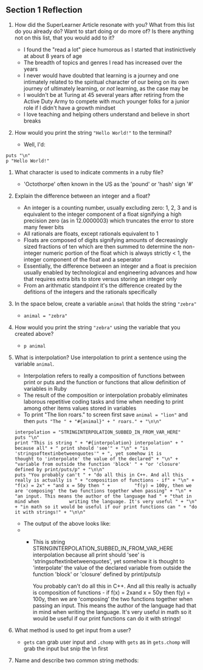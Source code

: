 ## Section 1 Reflection

1. How did the SuperLearner Article resonate with you? What from this list do you already do? Want to start doing or do more of? Is there anything not on this list, that you would add to it?

     * I found the "read a lot" piece humorous as I started that instinictively at about 8 years of age
     * The breadth of topics and genres I read has increased over the years
     * I never would have doubted that learning is a journey and one intimately
related to the spiritual character of our being on its own journey of ultimately learning, or _not_ learning, as the case may be
     * I wouldn't be at Turing at 45 several years after retiring from the Active Duty Army to compete with much younger folks for a junior role if I didn't have a growth mindset 
     * I love teaching and helping others understand and believe in short breaks

1. How would you print the string `"Hello World!"` to the terminal?

     * Well, I'd:
```
puts "\n"
p "Hello World!"
```

1. What character is used to indicate comments in a ruby file?

     * 'Octothorpe' often known in the US as the 'pound' or 'hash' sign '#'

1. Explain the difference between an integer and a float?

     * An integer is a counting number, usually excluding zero: 1, 2, 3 and is equivalent to the integer component of a float signifying a high
       precision zero (as in 12.0000003) which truncates the error to store many fewer bits
     * All rationals are floats, except rationals equivalent to 1
     * Floats are composed of digits signifying amounts of decreasingly sized fractions of ten which are then summed to determine the non-integer numeric portion of the float        which is always strictly < 1, the integer component of the float and a seperator
     * Essentially, the difference between an integer and a float is precision usually enabled by technological and engineering advances and how that requires extra bits to          store versus storing an integer only
     * From an arithmatic standpoint it's the difference created by the defitions of the integers and the rationals specifically

1. In the space below, create a variable `animal` that holds the string `"zebra"`

     * ```
       animal = "zebra"
       ```
       
1. How would you print the string `"zebra"` using the variable that you created above?

    * ```
      p animal
      ```

1. What is interpolation? Use interpolation to print a sentence using the variable `animal`.

    * Interpolation refers to really a composition of functions between print or puts 
      and the function or functions that allow definition of variables in Ruby
    * The result of the composition or interpolation probably eliminates laborous
      repetitive coding tasks and time when needing to print among other items
      values stored in variables
    * To print "The lion roars." to screen first save `animal = "lion"` and then
      `puts "The " + "#{animal}" + " roars." + "\n\n"`
    
    
    ```
    interpolation = "STRINGINTERPOLATION_SUBBED_IN_FROM_VAR_HERE"
    puts "\n"
    print "This is string " + "#{interpolation} interpolation" + " because all" + " print should 'see'" + "\n" + "is 'stringsoftextinbetweenquotes'" + ", yet somehow it is       thought to 'interpolate' the value of the declared" + "\n" + "variable from outside the function 'block' " + "or 'closure' defined by print/puts/p" + "\n\n"
    puts "You probably can't " + "do all this in C++. And all this really is actually is " + "composition of functions - if" + "\n" + "f(x) = 2x" + "and x = 50y then " +         "f(y) = 100y, then we are 'composing' the two functions together when passing" + "\n" + "an input. This means the author of the language had " + "that in mind when           writing the language. It's very useful " + "\n" + "in math so it would be useful if our print functions can " + "do it with strings!" + "\n\n"
    ```
    * The output of the above looks like:
    *
      * This is string STRINGINTERPOLATION_SUBBED_IN_FROM_VAR_HERE interpolation because all print should 'see'
        is 'stringsoftextinbetweenquotes', yet somehow it is thought to 'interpolate' the value of the declared
        variable from outside the function 'block' or 'closure' defined by print/puts/p

        You probably can't do all this in C++. And all this really is actually is composition of functions - if
        f(x) = 2xand x = 50y then f(y) = 100y, then we are 'composing' the two functions together when passing
        an input. This means the author of the language had that in mind when writing the language. It's very useful
        in math so it would be useful if our print functions can do it with strings! 

1. What method is used to get input from a user?

    * `gets` can grab user input and `.chomp` with `gets` as in `gets.chomp` will grab the input but snip the \n first 

1. Name and describe two common string methods:
